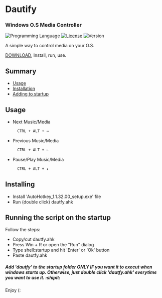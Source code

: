 # Dautify
### Windows O.S Media Controller 

![Programming Language](https://img.shields.io/github/languages/top/FernandoNSC5/Dautify.svg?color=lightgrey&logo=Hexo&logoColor=lightgrey) 
[![License](https://img.shields.io/cran/l/devtools?color=lightgrey&logoColor=black)](LICENSE)
![Version](https://img.shields.io/badge/Version-1.1-lightgrey.svg?style=popout)

A simple way to control media on your O.S.

[DOWNLOAD](https://github.com/FernandoNSC5/Dautify/archive/master.zip), Install, run, use.

## Summary
* [Usage](#usage)
* [Installation](#installing)
* [Adding to startup](#running-the-script-on-the-startup)

## Usage
- Next Music/Media
    ```sh
      CTRL + ALT + →
    ```

- Previous Music/Media
    ```sh
      CTRL + ALT + ←
    ```

- Pause/Play Music/Media
    ```sh
      CTRL + ALT + ↓ 
    ```
    
## Installing
- Install 'AutoHotkey_1.1.32.00_setup.exe' file
- Run (double click) dautfy.ahk


##  Running the script on the startup 
Follow the steps:
- Copy/cut dautfy.ahk
- Press Win + R or open the "Run" dialog
- Type shell:startup and hit 'Enter' or 'Ok' button
- Paste dautfy.ahk

##### Add 'dautfy' to the startup folder __ONLY IF__ you want it to execut when windows starts up. Otherwise, just double click 'dautfy.ahk' everytime you want to use it. :shipit:

Enjoy (:
